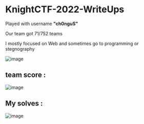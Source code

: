 # KnightCTF-2022-WriteUps

Played with username **"ch0nguS"**

Our team got 71/752 teams 

I mostly focused on Web and sometimes go to programming or stegnography 

![image](https://user-images.githubusercontent.com/58823465/150648421-f37928ab-2cb6-4e89-bb3c-7e45072fc151.png)

## team score :
![image](https://user-images.githubusercontent.com/58823465/150650208-9b2236bb-8efa-4bfa-923f-09d9759f12c7.png)

## My solves : 

![image](https://user-images.githubusercontent.com/58823465/150648805-0ff2a9e7-fe53-4859-9968-722f5d812ee4.png)
